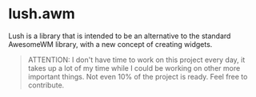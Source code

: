# lush.awm

Lush is a library that is intended to be an alternative to the standard AwesomeWM library, with a new concept of creating widgets.

> ATTENTION: I don't have time to work on this project every day, it takes up a lot of my time while I could be working on other more important things. Not even 10% of the project is ready. Feel free to contribute.

